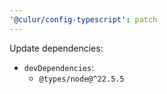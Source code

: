 ```yaml
---
'@culur/config-typescript': patch
---
```


Update dependencies:

- `devDependencies`:
  - `@types/node@^22.5.5`
